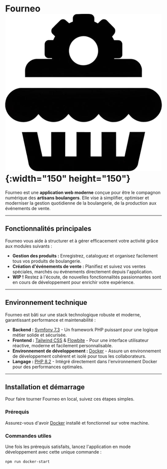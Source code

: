 # Fourneo ![Logo Fourneo](logo.png){:width="150" height="150"}

Fourneo est une **application web moderne** conçue pour être le compagnon numérique des **artisans boulangers**. Elle vise à simplifier, optimiser et moderniser la gestion quotidienne de la boulangerie, de la production aux événements de vente.

---

## Fonctionnalités principales

Fourneo vous aide à structurer et à gérer efficacement votre activité grâce aux modules suivants :

* **Gestion des produits :** Enregistrez, cataloguez et organisez facilement tous vos produits de boulangerie.
* **Création d'événements de vente :** Planifiez et suivez vos ventes spéciales, marchés ou événements directement depuis l'application.
* **WIP !** Restez à l'écoute, de nouvelles fonctionnalités passionnantes sont en cours de développement pour enrichir votre expérience.

---

## Environnement technique

Fourneo est bâti sur une stack technologique robuste et moderne, garantissant performance et maintenabilité :

* **Backend :** [Symfony 7.3](https://symfony.com/) - Un framework PHP puissant pour une logique métier solide et sécurisée.
* **Frontend :** [Tailwind CSS](https://tailwindcss.com/) & [Flowbite](https://flowbite.com/) - Pour une interface utilisateur réactive, moderne et facilement personnalisable.
* **Environnement de développement :** [Docker](https://www.docker.com/) - Assure un environnement de développement cohérent et isolé pour tous les collaborateurs.
* **Langage :** [PHP 8.2](https://www.php.net/) - Intégré directement dans l'environnement Docker pour des performances optimales.

---

## Installation et démarrage

Pour faire tourner Fourneo en local, suivez ces étapes simples.

### Prérequis

Assurez-vous d'avoir [Docker](https://www.docker.com/get-started) installé et fonctionnel sur votre machine.

### Commandes utiles

Une fois les prérequis satisfaits, lancez l'application en mode développement avec cette unique commande :

```bash
npm run docker-start
